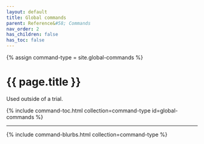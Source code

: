 ```yaml
---
layout: default
title: Global commands
parent: Reference&#58; Commands
nav_order: 2
has_children: false
has_toc: false
--- 
```


<!-- Set collection used for [command-type] variable -->
{% assign command-type = site.global-commands %}

# {{ page.title }}

Used outside of a trial.

<!-- Command TOC -->
{% include command-toc.html collection=command-type id=global-commands %}

---

<!-- Command blurbs -->
{% include command-blurbs.html collection=command-type %}

